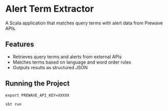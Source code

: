 # Alert Term Extractor

A Scala application that matches query terms with alert data from Prewave APIs.

## Features
- Retrieves query terms and alerts from external APIs
- Matches terms based on language and word order rules
- Outputs results as structured JSON

## Running the Project
`export PREWAVE_API_KEY=XXXXX`

`sbt run`
